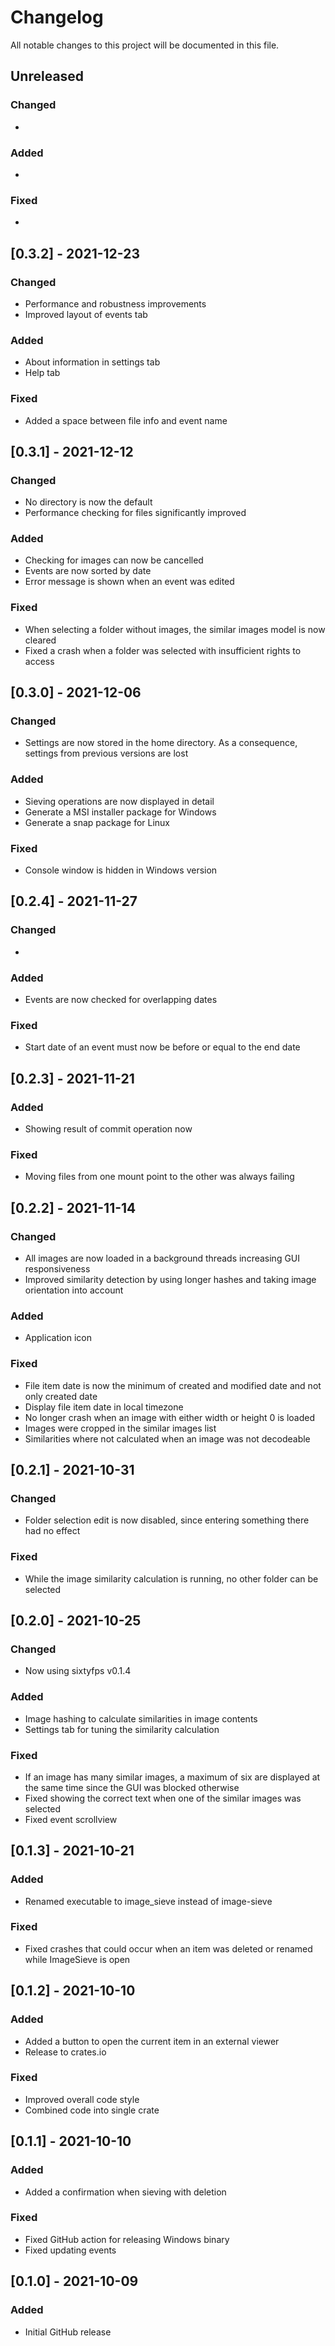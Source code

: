 # Changelog
All notable changes to this project will be documented in this file.

## Unreleased

### Changed

 - 

### Added

 - 

### Fixed

 - 

## [0.3.2] - 2021-12-23

### Changed

 - Performance and robustness improvements
 - Improved layout of events tab

### Added

 - About information in settings tab
 - Help tab

### Fixed

 - Added a space between file info and event name

## [0.3.1] - 2021-12-12

### Changed

 - No directory is now the default
 - Performance checking for files significantly improved

### Added

 - Checking for images can now be cancelled
 - Events are now sorted by date
 - Error message is shown when an event was edited

### Fixed

 - When selecting a folder without images, the similar images model is now cleared
 - Fixed a crash when a folder was selected with insufficient rights to access

## [0.3.0] - 2021-12-06

### Changed

 - Settings are now stored in the home directory. As a consequence, settings from previous versions are lost

### Added

 - Sieving operations are now displayed in detail
 - Generate a MSI installer package for Windows
 - Generate a snap package for Linux

### Fixed

 - Console window is hidden in Windows version


## [0.2.4] - 2021-11-27

### Changed

 - 

### Added

 - Events are now checked for overlapping dates

### Fixed

 - Start date of an event must now be before or equal to the end date

## [0.2.3] - 2021-11-21

### Added

 - Showing result of commit operation now

### Fixed

 - Moving files from one mount point to the other was always failing


## [0.2.2] - 2021-11-14

### Changed

 - All images are now loaded in a background threads increasing GUI responsiveness
 - Improved similarity detection by using longer hashes and taking image orientation into account

### Added

 - Application icon

### Fixed

 - File item date is now the minimum of created and modified date and not only created date
 - Display file item date in local timezone
 - No longer crash when an image with either width or height 0 is loaded
 - Images were cropped in the similar images list
 - Similarities where not calculated when an image was not decodeable


## [0.2.1] - 2021-10-31

### Changed

- Folder selection edit is now disabled, since entering something there had no effect

### Fixed

 - While the image similarity calculation is running, no other folder can be selected


## [0.2.0] - 2021-10-25

### Changed

 - Now using sixtyfps v0.1.4

### Added

 - Image hashing to calculate similarities in image contents
 - Settings tab for tuning the similarity calculation

### Fixed

 - If an image has many similar images, a maximum of six are displayed at the same time since the GUI was blocked otherwise
 - Fixed showing the correct text when one of the similar images was selected
 - Fixed event scrollview


## [0.1.3] - 2021-10-21

### Added

 - Renamed executable to image_sieve instead of image-sieve

### Fixed

 - Fixed crashes that could occur when an item was deleted or renamed while ImageSieve is open 


## [0.1.2] - 2021-10-10

### Added

 - Added a button to open the current item in an external viewer
 - Release to crates.io

### Fixed

 - Improved overall code style
 - Combined code into single crate


## [0.1.1] - 2021-10-10

### Added

 - Added a confirmation when sieving with deletion

### Fixed

 - Fixed GitHub action for releasing Windows binary
 - Fixed updating events


## [0.1.0] - 2021-10-09

### Added

 - Initial GitHub release